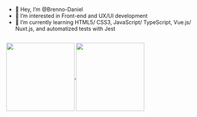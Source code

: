 - 👋 Hey, I’m @Brenno-Daniel
- 👀 I’m interested in Front-end and UX/UI development
- 🌱 I’m currently learning HTML5/ CSS3, JavaScript/ TypeScript, Vue.js/ Nuxt.js, and automatized tests with Jest
##

<a target="_blank" href="https://github.com/anuraghazra/github-readme-stats">
  <img align="center" height="180rem" src="https://github-readme-stats.vercel.app/api/top-langs/?username=Brenno-Daniel&langs_count=8&layout=compact&theme=tokyonight" />
  <img align="center" height="180rem" src="https://github-readme-stats.vercel.app/api?username=Brenno-Daniel&show_icons=true&theme=tokyonight" />
</a>
  
